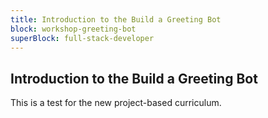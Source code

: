 ```yaml
---
title: Introduction to the Build a Greeting Bot
block: workshop-greeting-bot
superBlock: full-stack-developer
---
```


## Introduction to the Build a Greeting Bot

This is a test for the new project-based curriculum.
